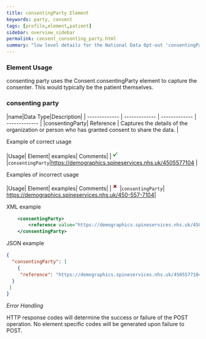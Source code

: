 ```yaml
---
title: consentingParty Element
keywords: party, consent
tags: [profile,element,patient]
sidebar: overview_sidebar
permalink: consent_consenting_party.html
summary: "low level details for the National Data Opt-out 'consentingParty' element"
---
```

### Element Usage ###

consenting party uses the Consent.consentingParty element to capture the consenter. This would typically be the patient themselves.  

### consenting party ###

|name|Data Type|Description|
| ------------- | ------------- | ------------- | ------------- |
|consentingParty| Reference | Captures the details of the organization or person who has granted consent to share the data. |

Example of correct usage

|Usage| Element| examples| Comments|
|![Tick](images/tick.png)|`consentingParty`|https://demographics.spineservices.nhs.uk/4505577104 |

Examples of incorrect usage

|Usage| Element| examples| Comments|
|![Cross](images/cross.png)|`consentingParty`| https://demographics.spineservices.nhs.uk/450-557-7104|

XML example

```xml
    <consentingParty>
    	<reference value="https://demographics.spineservices.nhs.uk/4505577104"/>
    </consentingParty>
```

JSON example

```json
{
  "consentingParty": [
	{
     "reference": "https://demographics.spineservices.nhs.uk/4505577104"
  }
 ]
}
```

*Error Handling*

HTTP response codes will determine the success or failure of the POST operation. No element specific codes will be generated upon failure to POST.




